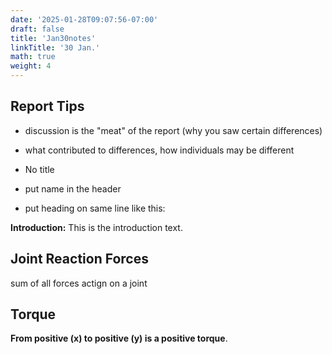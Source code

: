 ```yaml
---
date: '2025-01-28T09:07:56-07:00'
draft: false
title: 'Jan30notes'
linkTitle: '30 Jan.'
math: true
weight: 4
---
```


## Report Tips

- discussion is the "meat" of the report (why you saw certain differences)
- what contributed to differences, how individuals may be different

- No title
- put name in the header
- put heading on same line like this:

**Introduction:** This is the introduction text.

## Joint Reaction Forces

sum of all forces actign on a joint

## Torque

**From positive \(x\) to positive \(y\) is a positive torque**.